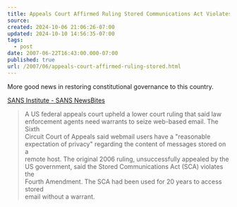 ```yaml
---
title: Appeals Court Affirmed Ruling Stored Communications Act Violates 4th Amendment
source: 
created: 2024-10-06 21:06:26-07:00
updated: 2024-10-10 14:56:35-07:00
tags:
  - post
date: 2007-06-22T16:43:00.000-07:00
published: true
url: /2007/06/appeals-court-affirmed-ruling-stored.html
---
```



More good news in restoring constitutional governance to this country.  
  
[SANS Institute - SANS NewsBites](http://www.sans.org/newsletters/newsbites/newsbites.php?vol=9&issue=49&rss=Y#sID201)  

> A US federal appeals court upheld a lower court ruling that said law  
> enforcement agents need warrants to seize web-based email. The Sixth  
> Circuit Court of Appeals said webmail users have a "reasonable  
> expectation of privacy" regarding the content of messages stored on a  
> remote host. The original 2006 ruling, unsuccessfully appealed by the  
> US government, said the Stored Communications Act (SCA) violates the  
> Fourth Amendment. The SCA had been used for 20 years to access stored  
> email without a warrant.